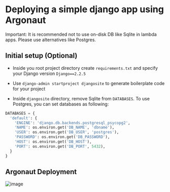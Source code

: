# Deploying a simple django app using Argonaut

Important: It is recommended not to use on-disk DB like Sqlite in lambda apps. Please use alternatives like Postgres.

## Initial setup (Optional)

- Inside you root project directory create `requirements.txt` and specify your Django version
`Django==2.2.5`

- Use `django-admin startproject djangosite` to generate boilerplate code for your project

- Inside `djangosite` directory, remove Sqlite from `DATABASES`. To use Postgres, you can set databases as following:
```python
DATABASES = {
  'default': {
    'ENGINE': 'django.db.backends.postgresql_psycopg2',
    'NAME': os.environ.get('DB_NAME', 'dbname'),
    'USER': os.environ.get('DB_USER', 'postgres'),
    'PASSWORD': os.environ.get('DB_PASSWORD'),
    'HOST': os.environ.get('DB_HOST'),
    'PORT': os.environ.get('DB_PORT', 5432),
  }
}
```



## Argonaut Deployment

![image](https://user-images.githubusercontent.com/9110203/163164782-82bb2310-b41f-455f-a167-c4a83ba40d60.png)



